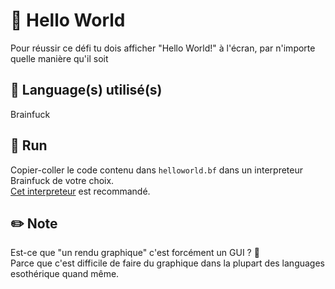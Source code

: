 # 👋 Hello World
Pour réussir ce défi tu dois afficher "Hello World!" à l'écran, par n'importe quelle manière qu'il soit

## 💾 Language(s) utilisé(s)
Brainfuck

## 🏃 Run
Copier-coller le code contenu dans `helloworld.bf` dans un interpreteur Brainfuck de votre choix. \
[Cet interpreteur](https://mitxela.com/other/brainfuck) est recommandé.

## ✏️ Note
Est-ce que "un rendu graphique" c'est forcément un GUI ? 🤔 \
Parce que c'est difficile de faire du graphique dans la plupart des languages esothérique quand même.